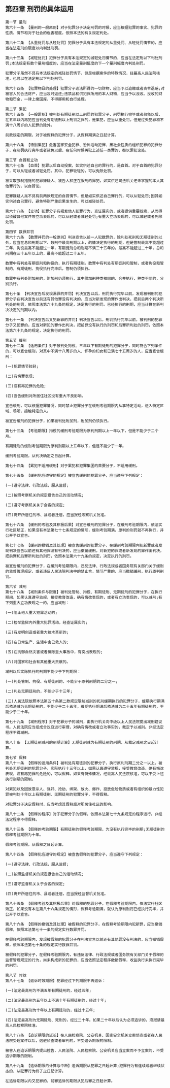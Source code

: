 ## 第四章 刑罚的具体运用
    
    第一节 量刑
    第六十一条 【量刑的一般原则】对于犯罪分子决定刑罚的时候，应当根据犯罪的事实、犯罪的性质、情节和对于社会的危害程度，依照本法的有关规定判处。
    
    第六十二条 【从重处罚与从轻处罚】犯罪分子具有本法规定的从重处罚、从轻处罚情节的，应当在法定刑的限度以内判处刑罚。
    
    第六十三条 【减轻处罚】犯罪分子具有本法规定的减轻处罚情节的，应当在法定刑以下判处刑罚;本法规定有数个量刑幅度的，应当在法定量刑幅度的下一个量刑幅度内判处刑罚。
    
    犯罪分子虽然不具有本法规定的减轻处罚情节，但是根据案件的特殊情况，经最高人民法院核准，也可以在法定刑以下判处刑罚。
    
    第六十四条 【犯罪物品的处理】犯罪分子违法所得的一切财物，应当予以追缴或者责令退赔;对被害人的合法财产，应当及时返还;违禁品和供犯罪所用的本人财物，应当予以没收。没收的财物和罚金，一律上缴国库，不得挪用和自行处理。
    
    第二节 累犯
    第六十五条 【一般累犯】被判处有期徒刑以上刑罚的犯罪分子，刑罚执行完毕或者赦免以后，在五年以内再犯应当判处有期徒刑以上刑罚之罪的，是累犯，应当从重处罚，但是过失犯罪和不满十八周岁的人犯罪的除外。
    
    前款规定的期限，对于被假释的犯罪分子，从假释期满之日起计算。
    
    第六十六条 【特别累犯】危害国家安全犯罪、恐怖活动犯罪、黑社会性质的组织犯罪的犯罪分子，在刑罚执行完毕或者赦免以后，在任何时候再犯上述任一类罪的，都以累犯论处。
    
    第三节 自首和立功
    第六十七条 【自首】犯罪以后自动投案，如实供述自己的罪行的，是自首。对于自首的犯罪分子，可以从轻或者减轻处罚。其中，犯罪较轻的，可以免除处罚。
    
    被采取强制措施的犯罪嫌疑人、被告人和正在服刑的罪犯，如实供述司法机关还未掌握的本人其他罪行的，以自首论。
    
    犯罪嫌疑人虽不具有前两款规定的自首情节，但是如实供述自己罪行的，可以从轻处罚;因其如实供述自己罪行，避免特别严重后果发生的，可以减轻处罚。
    
    第六十八条 【立功】犯罪分子有揭发他人犯罪行为，查证属实的，或者提供重要线索，从而得以侦破其他案件等立功表现的，可以从轻或者减轻处罚;有重大立功表现的，可以减轻或者免除处罚。
    
    第四节 数罪并罚
    第六十九条 【数罪并罚的一般原则】判决宣告以前一人犯数罪的，除判处死刑和无期徒刑的以外，应当在总和刑期以下、数刑中最高刑期以上，酌情决定执行的刑期，但是管制最高不能超过三年，拘役最高不能超过一年，有期徒刑总和刑期不满三十五年的，最高不能超过二十年，总和刑期在三十五年以上的，最高不能超过二十五年。
    
    数罪中有判处有期徒刑和拘役的，执行有期徒刑。数罪中有判处有期徒刑和管制，或者拘役和管制的，有期徒刑、拘役执行完毕后，管制仍须执行。
    
    数罪中有判处附加刑的，附加刑仍须执行，其中附加刑种类相同的，合并执行，种类不同的，分别执行。
    
    第七十条 【判决宣告后发现漏罪的并罚】判决宣告以后，刑罚执行完毕以前，发现被判刑的犯罪分子在判决宣告以前还有其他罪没有判决的，应当对新发现的罪作出判决，把前后两个判决所判处的刑罚，依照本法第六十九条的规定，决定执行的刑罚。已经执行的刑期，应当计算在新判决决定的刑期以内。
    
    第七十一条 【判决宣告后又犯新罪的并罚】判决宣告以后，刑罚执行完毕以前，被判刑的犯罪分子又犯罪的，应当对新犯的罪作出判决，把前罪没有执行的刑罚和后罪所判处的刑罚，依照本法第六十九条的规定，决定执行的刑罚。
    
    第五节 缓刑
    第七十二条 【适用条件】对于被判处拘役、三年以下有期徒刑的犯罪分子，同时符合下列条件的，可以宣告缓刑，对其中不满十八周岁的人、怀孕的妇女和已满七十五周岁的人，应当宣告缓刑：
    
    (一)犯罪情节较轻;
    
    (二)有悔罪表现;
    
    (三)没有再犯罪的危险;
    
    (四)宣告缓刑对所居住社区没有重大不良影响。
    
    宣告缓刑，可以根据犯罪情况，同时禁止犯罪分子在缓刑考验期限内从事特定活动，进入特定区域、场所，接触特定的人。
    
    被宣告缓刑的犯罪分子，如果被判处附加刑，附加刑仍须执行。
    
    第七十三条 【考验期限】拘役的缓刑考验期限为原判刑期以上一年以下，但是不能少于二个月。
    
    有期徒刑的缓刑考验期限为原判刑期以上五年以下，但是不能少于一年。
    
    缓刑考验期限，从判决确定之日起计算。
    
    第七十四条 【累犯不适用缓刑】对于累犯和犯罪集团的首要分子，不适用缓刑。
    
    第七十五条 【缓刑犯应遵守的规定】被宣告缓刑的犯罪分子，应当遵守下列规定：
    
    (一)遵守法律、行政法规，服从监督;
    
    (二)按照考察机关的规定报告自己的活动情况;
    
    (三)遵守考察机关关于会客的规定;
    
    (四)离开所居住的市、县或者迁居，应当报经考察机关批准。
    
    第七十六条 【缓刑的考验及其积极后果】对宣告缓刑的犯罪分子，在缓刑考验期限内，依法实行社区矫正，如果没有本法第七十七条规定的情形，缓刑考验期满，原判的刑罚就不再执行，并公开予以宣告。
    
    第七十七条 【缓刑的撤销及其处理】被宣告缓刑的犯罪分子，在缓刑考验期限内犯新罪或者发现判决宣告以前还有其他罪没有判决的，应当撤销缓刑，对新犯的罪或者新发现的罪作出判决，把前罪和后罪所判处的刑罚，依照本法第六十九条的规定，决定执行的刑罚。
    
    被宣告缓刑的犯罪分子，在缓刑考验期限内，违反法律、行政法规或者国务院有关部门关于缓刑的监督管理规定，或者违反人民法院判决中的禁止令，情节严重的，应当撤销缓刑，执行原判刑罚。
    
    第六节 减刑
    第七十八条 【减刑条件与限度】被判处管制、拘役、有期徒刑、无期徒刑的犯罪分子，在执行期间，如果认真遵守监规，接受教育改造，确有悔改表现的，或者有立功表现的，可以减刑;有下列重大立功表现之一的，应当减刑：
    
    (一)阻止他人重大犯罪活动的;
    
    (二)检举监狱内外重大犯罪活动，经查证属实的;
    
    (三)有发明创造或者重大技术革新的;
    
    (四)在日常生产、生活中舍己救人的;
    
    (五)在抗御自然灾害或者排除重大事故中，有突出表现的;
    
    (六)对国家和社会有其他重大贡献的。
    
    减刑以后实际执行的刑期不能少于下列期限：
    
    (一)判处管制、拘役、有期徒刑的，不能少于原判刑期的二分之一;
    
    (二)判处无期徒刑的，不能少于十三年;
    
    (三)人民法院依照本法第五十条第二款规定限制减刑的死刑缓期执行的犯罪分子，缓期执行期满后依法减为无期徒刑的，不能少于二十五年，缓期执行期满后依法减为二十五年有期徒刑的，不能少于二十年。
    
    第七十九条 【减刑程序】对于犯罪分子的减刑，由执行机关向中级以上人民法院提出减刑建议书。人民法院应当组成合议庭进行审理，对确有悔改或者立功事实的，裁定予以减刑。非经法定程序不得减刑。
    
    第八十条 【无期徒刑减刑的刑期计算】无期徒刑减为有期徒刑的刑期，从裁定减刑之日起计算。
    
    第七节 假释
    第八十一条 【假释的适用条件】被判处有期徒刑的犯罪分子，执行原判刑期二分之一以上，被判处无期徒刑的犯罪分子，实际执行十三年以上，如果认真遵守监规，接受教育改造，确有悔改表现，没有再犯罪的危险的，可以假释。如果有特殊情况，经最高人民法院核准，可以不受上述执行刑期的限制。
    
    对累犯以及因故意杀人、强奸、抢劫、绑架、放火、爆炸、投放危险物质或者有组织的暴力性犯罪被判处十年以上有期徒刑、无期徒刑的犯罪分子，不得假释。
    
    对犯罪分子决定假释时，应当考虑其假释后对所居住社区的影响。
    
    第八十二条 【假释的程序】对于犯罪分子的假释，依照本法第七十九条规定的程序进行。非经法定程序不得假释。
    
    第八十三条 【假释的考验期限】有期徒刑的假释考验期限，为没有执行完毕的刑期;无期徒刑的假释考验期限为十年。
    
    假释考验期限，从假释之日起计算。
    
    第八十四条 【假释犯应遵守的规定】被宣告假释的犯罪分子，应当遵守下列规定：
    
    (一)遵守法律、行政法规，服从监督;
    
    (二)按照监督机关的规定报告自己的活动情况;
    
    (三)遵守监督机关关于会客的规定;
    
    (四)离开所居住的市、县或者迁居，应当报经监督机关批准。
    
    第八十五条 【假释考验及其积极后果】对假释的犯罪分子，在假释考验期限内，依法实行社区矫正，如果没有本法第八十六条规定的情形，假释考验期满，就认为原判刑罚已经执行完毕，并公开予以宣告。
    
    第八十六条 【假释的撤销及其处理】被假释的犯罪分子，在假释考验期限内犯新罪，应当撤销假释，依照本法第七十一条的规定实行数罪并罚。
    
    在假释考验期限内，发现被假释的犯罪分子在判决宣告以前还有其他罪没有判决的，应当撤销假释，依照本法第七十条的规定实行数罪并罚。
    
    被假释的犯罪分子，在假释考验期限内，有违反法律、行政法规或者国务院有关部门关于假释的监督管理规定的行为，尚未构成新的犯罪的，应当依照法定程序撤销假释，收监执行未执行完毕的刑罚。
    
    第八节 时效
    第八十七条 【追诉时效期限】犯罪经过下列期限不再追诉：
    
    (一)法定最高刑为不满五年有期徒刑的，经过五年;
    
    (二)法定最高刑为五年以上不满十年有期徒刑的，经过十年;
    
    (三)法定最高刑为十年以上有期徒刑的，经过十五年;
    
    (四)法定最高刑为无期徒刑、死刑的，经过二十年。如果二十年以后认为必须追诉的，须报请最高人民检察院核准。
    
    第八十八条 【追诉期限的延长】在人民检察院、公安机关、国家安全机关立案侦查或者在人民法院受理案件以后，逃避侦查或者审判的，不受追诉期限的限制。
    
    被害人在追诉期限内提出控告，人民法院、人民检察院、公安机关应当立案而不予立案的，不受追诉期限的限制。
    
    第八十九条 【追诉期限的计算与中断】追诉期限从犯罪之日起计算;犯罪行为有连续或者继续状态的，从犯罪行为终了之日起计算。
    
    在追诉期限以内又犯罪的，前罪追诉的期限从犯后罪之日起计算。
